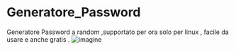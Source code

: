 # Generatore_Password
Generatore Password a random ,supportato per ora solo per linux , facile da usare  e anche gratis . 
![imagine](https://user-images.githubusercontent.com/78427215/147770060-223b6888-c0f7-46bd-ad68-ab1728add350.png)

